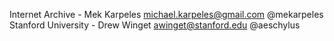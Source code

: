Internet Archive - Mek Karpeles <michael.karpeles@gmail.com> @mekarpeles
Stanford University - Drew Winget <awinget@stanford.edu> @aeschylus
